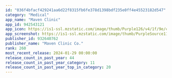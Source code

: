 ```yaml
---
id: "036f4bfacf429241aa6d22f8315fb6fe378d1398bdf235e0ff4e45523182d547"
category: "Medical"
app_name: "Maven Clinic"
app_id: 942543121
app_icon: https://is1-ssl.mzstatic.com/image/thumb/Purple126/v4/1f/9e/c2/1f9ec2cb-b1a1-6244-4305-ec24d8b3303f/AppIcon-0-0-1x_U007ephone-0-0-85-220.png/1024x1024bb.png
app_screenshot: https://is1-ssl.mzstatic.com/image/thumb/PurpleSource116/v4/3e/dc/29/3edc2949-1ed2-bee8-55a8-1e8dac5183b3/2c36e6c5-86bd-418c-8a26-7f8e365daf52_AppStore_01_1242x2208.png/1242x2208bb.png
publisher_id: 932640762
publisher_name: "Maven Clinic Co."
rank: 260
most_recent_release: 2024-01-29 00:00:00
release_count_in_past_year: 44
release_count_in_past_year_category: 11
release_count_in_past_year_top_in_category: 20
---
```

